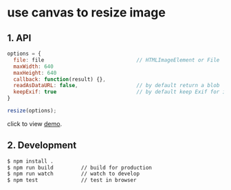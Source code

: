 # use canvas to resize image

## 1. API

```js
options = {
  file: file                              // HTMLImageElement or File
  maxWidth: 640
  maxHeight: 640
  callback: function(result) {},
  readAsDataURL: false,                   // by default return a blob
  keepExif: true                          // by default keep Exif for image/jpeg
}

resize(options);
```

click to view [demo](http://sofish.github.io/resize.js/).

## 2. Development

```bash
$ npm install .
$ npm run build         // build for production
$ npm run watch         // watch to develop
$ npm test              // test in browser
```